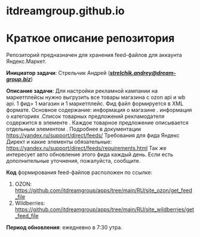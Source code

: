 # itdreamgroup.github.io
# **Краткое описание репозитория**
Репозиторий предназначен для хранения feed-файлов для аккаунта Яндекс.Маркет.

**Инициатор задачи**: Стрельчик Андрей (***strelchik.andrey@dream-group.biz***)

**Описание задачи**:
Для настройки рекламной кампании на маркетплейсы нужно выгрузить все товары магазина с ozon api и wb api. 1 фид= 1 магазин и 1 маркетплейс. Фид файл формируется в XML формате. 
Основное содержание: информация о магазине <shop>. информация о категориях <categories>.Список товарных предложений рекламодателя содержится в элементе <offers>. Каждое товарное предложение описывается отдельным элементом <offer>. 
Подробнее в документации https://yandex.ru/support/direct/feeds/
Требования для фида Яндекс Директ и какие элементы обязательные: https://yandex.ru/support/direct/feeds/requirements.html
Так же интересует авто обновление этого фида каждый день. Если есть дополнительные уточнения, пожалуйста, сообщите.

**Код** формирования feed-файлов расположен по ссылке: 
  1. OZON: https://github.com/itdreamgroup/apps/tree/main/RU/site_ozon/get_feed_file
  2. Wildberries: https://github.com/itdreamgroup/apps/tree/main/RU/site_wildberries/get_feed_file
  
**Период обновления**: ежедневно в 7:30 утра.
